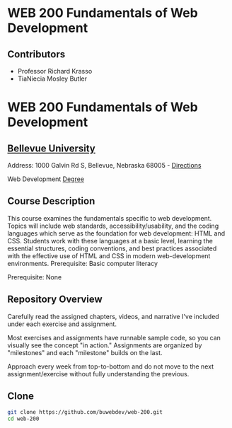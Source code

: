 <h1>WEB 200 Fundamentals of Web Development</h1>
<h2>Contributors</h2>
<ul>
    <li>Professor Richard Krasso</li>
    <li>TiaNiecia Mosley Butler</li>
</ul>

# WEB 200 Fundamentals of Web Development
## [Bellevue University](http://bellevue.edu "Bellevue University is a private, non-profit university located in Bellevue, Nebraska, United States.")

Address: 1000 Galvin Rd S, Bellevue, Nebraska 68005 - [Directions](https://www.google.com/maps/dir/''/Bellevue+University/@41.1509562,-95.9896355,12z/data=!4m8!4m7!1m0!1m5!1m1!1s0x8793886a86ca807f:0x838e857240d175eb!2m2!1d-95.9195956!2d41.1509774 "Google maps")

Web Development [Degree](http://www.bellevue.edu/degrees/bachelor/web-development-bs/ "Designed by developers for developers.")

## Course Description

This course examines the fundamentals specific to web development. Topics will include web standards, accessibility/usability, and the coding languages which serve as the foundation for web development: HTML and CSS. 
Students work with these languages at a basic level, learning the essential structures, coding conventions, and best practices associated with the effective use of HTML and CSS in modern web-development environments. Prerequisite: Basic computer literacy

Prerequisite: None

## Repository Overview

Carefully read the assigned chapters, videos, and narrative I've included under each exercise and assignment.

Most exercises and assignments have runnable sample code, so you can visually see the concept "in action." Assignments are organized by "milestones" and each "milestone" builds on the last.

Approach every week from top-to-bottom and do not move to the next assignment/exercise without fully understanding the previous.


## Clone
```bash
git clone https://github.com/buwebdev/web-200.git
cd web-200
```
